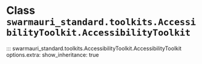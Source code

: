 # Class `swarmauri_standard.toolkits.AccessibilityToolkit.AccessibilityToolkit`

::: swarmauri_standard.toolkits.AccessibilityToolkit.AccessibilityToolkit
    options.extra:
      show_inheritance: true

